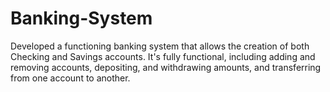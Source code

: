 # Banking-System
Developed a functioning banking system that allows the creation of both Checking and Savings accounts. It's fully functional, including adding and removing accounts, depositing, and withdrawing amounts, and transferring from one account to another.
